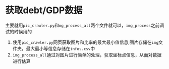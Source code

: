 # 获取debt/GDP数据

主要就用`pic_crawler.py`和`mg_process_all`两个文件就可以，`img_process`之前调试的时候用的


1. 使用`pic_crawler.py`网页获取图片和比率的最大最小值信息,图片存储在`img`文件夹，最大最小等信息存储在`infos.csv`中
2. `img_process_all`通过对图片进行简单的处理，获取坐标点信息，从而对数据进行估算